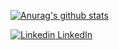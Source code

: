 [![Anurag's github stats](https://github-readme-stats.vercel.app/api?username=staggerlee011)](https://github.com/staggerlee011/github-readme-stats)

[![Linkedin](https://i.stack.imgur.com/gVE0j.png) LinkedIn](https://www.linkedin.com/in/stephenjohnbennett/)

<!--
**Staggerlee011/Staggerlee011** is a ✨ _special_ ✨ repository because its `README.md` (this file) appears on your GitHub profile.

Here are some ideas to get you started:

- 🔭 I’m currently working on ...
- 🌱 I’m currently learning ...
- 👯 I’m looking to collaborate on ...
- 🤔 I’m looking for help with ...
- 💬 Ask me about ...
- 📫 How to reach me: ...
- 😄 Pronouns: ...
- ⚡ Fun fact: ...
-->
